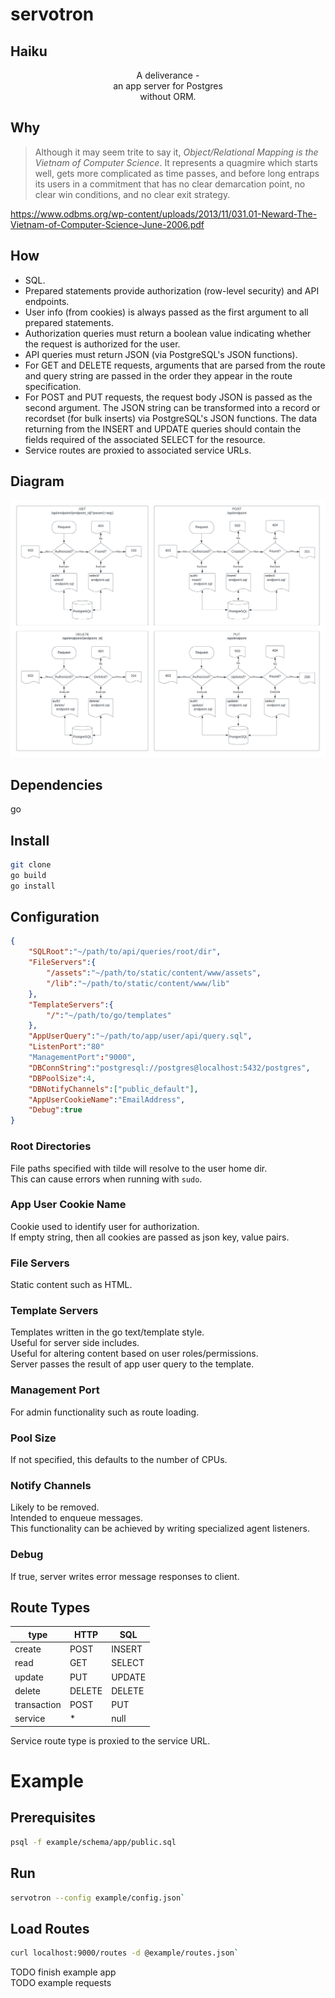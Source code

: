 # servotron

## Haiku
<p align="center">
A deliverance -<br/>
an app server for Postgres<br/>
without ORM.
</p>

## Why
>Although it may seem trite to say it, <i>Object/Relational Mapping is the Vietnam of Computer Science</i>. It represents a quagmire which starts well, gets more complicated as time passes, and before long entraps its users in a commitment that has no clear demarcation point, no clear win conditions, and no clear exit strategy.

https://www.odbms.org/wp-content/uploads/2013/11/031.01-Neward-The-Vietnam-of-Computer-Science-June-2006.pdf

## How
  * SQL.
  * Prepared statements provide authorization (row-level security) and API endpoints.
  * User info (from cookies) is always passed as the first argument to all prepared statements.
  * Authorization queries must return a boolean value indicating whether the request is authorized for the user.
  * API queries must return JSON (via PostgreSQL's JSON functions).
  * For GET and DELETE requests, arguments that are parsed from the route and query string are passed in the order they appear in the route specification.
  * For POST and PUT requests, the request body JSON is passed as the second argument. The JSON string can be transformed into a record or recordset (for bulk inserts) via PostgreSQL's JSON functions. The data returning from the INSERT and UPDATE queries should contain the fields required of the associated SELECT for the resource.
  * Service routes are proxied to associated service URLs.

## Diagram

![Alt text](doc/img/ServotronFlow.png "ServotronFlow")

## Dependencies
go

## Install
```bash
git clone
go build
go install
```

## Configuration
```json
{
	"SQLRoot":"~/path/to/api/queries/root/dir",
	"FileServers":{
		"/assets":"~/path/to/static/content/www/assets",
		"/lib":"~/path/to/static/content/www/lib"
	},
	"TemplateServers":{
		"/":"~/path/to/go/templates"
	},
	"AppUserQuery":"~/path/to/app/user/api/query.sql",
	"ListenPort":"80"
	"ManagementPort":"9000",
	"DBConnString":"postgresql://postgres@localhost:5432/postgres",
	"DBPoolSize":4,
	"DBNotifyChannels":["public_default"],
	"AppUserCookieName":"EmailAddress",
	"Debug":true
}
```
### Root Directories
File paths specified with tilde will resolve to the user home dir.\
This can cause errors when running with `sudo`.

### App User Cookie Name
Cookie used to identify user for authorization.\
If empty string, then all cookies are passed as json key, value pairs.

### File Servers
Static content such as HTML.

### Template Servers
Templates written in the go text/template style.\
Useful for server side includes.\
Useful for altering content based on user roles/permissions.\
Server passes the result of app user query to the template.

### Management Port
For admin functionality such as route loading.

### Pool Size
If not specified, this defaults to the number of CPUs.

### Notify Channels
Likely to be removed.\
Intended to enqueue messages.\
This functionality can be achieved by writing specialized agent listeners.

### Debug
If true, server writes error message responses to client.

## Route Types
type|HTTP|SQL
----|----|---
create|POST|INSERT
read|GET|SELECT
update|PUT|UPDATE
delete|DELETE|DELETE
transaction|POST|PUT|DELETE|TRANSACTION
service|*|null

Service route type is proxied to the service URL.

# Example

## Prerequisites
```bash
psql -f example/schema/app/public.sql
```

## Run
```bash
servotron --config example/config.json`
```

## Load Routes
```bash
curl localhost:9000/routes -d @example/routes.json`
```

TODO finish example app\
TODO example requests
